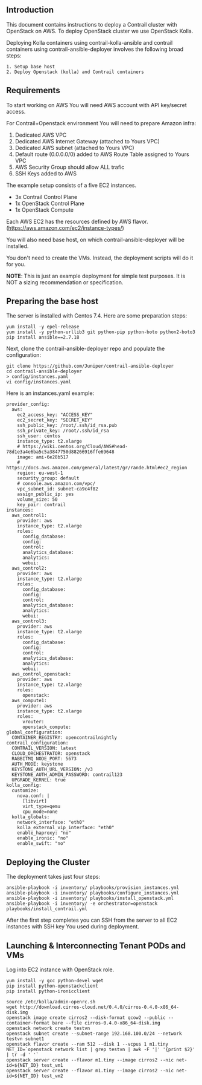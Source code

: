 ## Introduction

This document contains instructions to deploy a Contrail cluster with OpenStack on AWS.
To deploy OpenStack cluster we use OpenStack Kolla.

Deploying Kolla containers using contrail-kolla-ansible and contrail containers using contrail-ansible-deployer involves the following broad steps:
```
1. Setup base host
2. Deploy Openstack (kolla) and Contrail containers
```

## Requirements

To start working on AWS You will need AWS account with API key/secret access.

For Contrail+Openstack environment You will need to prepare Amazon infra:

1) Dedicated AWS VPC
2) Dedicated AWS Internet Gateway (attached to Yours VPC)
3) Dedicated AWS subnet (attached to Yours VPC)
4) Default route (0.0.0.0/0) added to AWS Route Table assigned to Yours VPC
5) AWS Security Group should allow ALL trafic
6) SSH Keys added to AWS

The example setup consists of a five EC2 instances.

- 3x Contrail Control Plane
- 1x OpenStack Control Plane
- 1x OpenStack Compute

Each AWS EC2 has the resources defined by AWS flavor. (https://aws.amazon.com/ec2/instance-types/)

You will also need base host, on which contrail-ansible-deployer will be installed.

You don't need to create the VMs. Instead, the deployment scripts will do it for you.

**NOTE**: This is just an example deployment for simple test purposes. It is NOT a sizing recommendation or specification.

## Preparing the base host

The server is installed with Centos 7.4. Here are some preparation steps:

```
yum install -y epel-release
yum install -y python-urllib3 git python-pip python-boto python2-boto3
pip install ansible==2.7.18
```

Next, clone the contrail-ansible-deployer repo and populate the configuration:

```
git clone https://github.com/Juniper/contrail-ansible-deployer
cd contrail-ansible-deployer
> config/instances.yaml
vi config/instances.yaml
```

Here is an instances.yaml example:

```
provider_config:
  aws:
    ec2_access_key: "ACCESS_KEY"
    ec2_secret_key: "SECRET_KEY"
    ssh_public_key: /root/.ssh/id_rsa.pub
    ssh_private_key: /root/.ssh/id_rsa
    ssh_user: centos
    instance_type: t2.xlarge
    # https://wiki.centos.org/Cloud/AWS#head-78d1e3a4e6ba5c5a3847750d88266916ffe69648
    image: ami-6e28b517
    # https://docs.aws.amazon.com/general/latest/gr/rande.html#ec2_region
    region: eu-west-1
    security_group: default
    # console.aws.amazon.com/vpc/
    vpc_subnet_id: subnet-ca9c4f82
    assign_public_ip: yes
    volume_size: 50
    key_pair: contrail
instances:
  aws_control1:
    provider: aws
    instance_type: t2.xlarge
    roles:
      config_database:
      config:
      control:
      analytics_database:
      analytics:
      webui:
  aws_control2:
    provider: aws
    instance_type: t2.xlarge
    roles:
      config_database:
      config:
      control:
      analytics_database:
      analytics:
      webui:
  aws_control3:
    provider: aws
    instance_type: t2.xlarge
    roles:
      config_database:
      config:
      control:
      analytics_database:
      analytics:
      webui:
  aws_control_openstack:
    provider: aws
    instance_type: t2.xlarge
    roles:
      openstack:
  aws_compute1:
    provider: aws
    instance_type: t2.xlarge
    roles:
      vrouter:
      openstack_compute:
global_configuration:
  CONTAINER_REGISTRY: opencontrailnightly
contrail_configuration:
  CONTRAIL_VERSION: latest
  CLOUD_ORCHESTRATOR: openstack
  RABBITMQ_NODE_PORT: 5673
  AUTH_MODE: keystone
  KEYSTONE_AUTH_URL_VERSION: /v3
  KEYSTONE_AUTH_ADMIN_PASSWORD: contrail123
  UPGRADE_KERNEL: true
kolla_config:
  customize:
    nova.conf: |
      [libvirt]
      virt_type=qemu
      cpu_mode=none
  kolla_globals:
    network_interface: "eth0"
    kolla_external_vip_interface: "eth0"
    enable_haproxy: "no"
    enable_ironic: "no"
    enable_swift: "no"
```

## Deploying the Cluster

The deployment takes just four steps:

```
ansible-playbook -i inventory/ playbooks/provision_instances.yml
ansible-playbook -i inventory/ playbooks/configure_instances.yml
ansible-playbook -i inventory/ playbooks/install_openstack.yml
ansible-playbook -i inventory/ -e orchestrator=openstack playbooks/install_contrail.yml
```

After the first step completes you can SSH from the server to all EC2 instances with SSH key You used during deployment.

## Launching & Interconnecting Tenant PODs and VMs

Log into EC2 instance with OpenStack role.

```
yum install -y gcc python-devel wget
pip install python-openstackclient
pip install python-ironicclient
```
```
source /etc/kolla/admin-openrc.sh
wget http://download.cirros-cloud.net/0.4.0/cirros-0.4.0-x86_64-disk.img
openstack image create cirros2 --disk-format qcow2 --public --container-format bare --file cirros-0.4.0-x86_64-disk.img                                      
openstack network create testvn
openstack subnet create --subnet-range 192.168.100.0/24 --network testvn subnet1
openstack flavor create --ram 512 --disk 1 --vcpus 1 m1.tiny
NET_ID=`openstack network list | grep testvn | awk -F '|' '{print $2}' | tr -d ' '`
openstack server create --flavor m1.tiny --image cirros2 --nic net-id=${NET_ID} test_vm1
openstack server create --flavor m1.tiny --image cirros2 --nic net-id=${NET_ID} test_vm2
```
